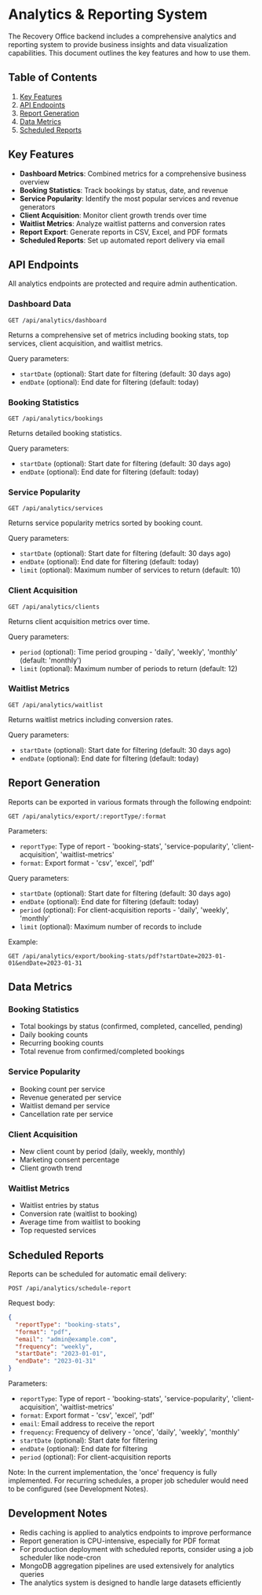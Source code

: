 # Analytics & Reporting System

The Recovery Office backend includes a comprehensive analytics and reporting system to provide business insights and data visualization capabilities. This document outlines the key features and how to use them.

## Table of Contents

1. [Key Features](#key-features)
2. [API Endpoints](#api-endpoints)
3. [Report Generation](#report-generation)
4. [Data Metrics](#data-metrics)
5. [Scheduled Reports](#scheduled-reports)

## Key Features

- **Dashboard Metrics**: Combined metrics for a comprehensive business overview
- **Booking Statistics**: Track bookings by status, date, and revenue
- **Service Popularity**: Identify the most popular services and revenue generators
- **Client Acquisition**: Monitor client growth trends over time
- **Waitlist Metrics**: Analyze waitlist patterns and conversion rates
- **Report Export**: Generate reports in CSV, Excel, and PDF formats
- **Scheduled Reports**: Set up automated report delivery via email

## API Endpoints

All analytics endpoints are protected and require admin authentication.

### Dashboard Data

```
GET /api/analytics/dashboard
```

Returns a comprehensive set of metrics including booking stats, top services, client acquisition, and waitlist metrics.

Query parameters:
- `startDate` (optional): Start date for filtering (default: 30 days ago)
- `endDate` (optional): End date for filtering (default: today)

### Booking Statistics

```
GET /api/analytics/bookings
```

Returns detailed booking statistics.

Query parameters:
- `startDate` (optional): Start date for filtering (default: 30 days ago)
- `endDate` (optional): End date for filtering (default: today)

### Service Popularity

```
GET /api/analytics/services
```

Returns service popularity metrics sorted by booking count.

Query parameters:
- `startDate` (optional): Start date for filtering (default: 30 days ago)
- `endDate` (optional): End date for filtering (default: today)
- `limit` (optional): Maximum number of services to return (default: 10)

### Client Acquisition

```
GET /api/analytics/clients
```

Returns client acquisition metrics over time.

Query parameters:
- `period` (optional): Time period grouping - 'daily', 'weekly', 'monthly' (default: 'monthly')
- `limit` (optional): Maximum number of periods to return (default: 12)

### Waitlist Metrics

```
GET /api/analytics/waitlist
```

Returns waitlist metrics including conversion rates.

Query parameters:
- `startDate` (optional): Start date for filtering (default: 30 days ago)
- `endDate` (optional): End date for filtering (default: today)

## Report Generation

Reports can be exported in various formats through the following endpoint:

```
GET /api/analytics/export/:reportType/:format
```

Parameters:
- `reportType`: Type of report - 'booking-stats', 'service-popularity', 'client-acquisition', 'waitlist-metrics'
- `format`: Export format - 'csv', 'excel', 'pdf'

Query parameters:
- `startDate` (optional): Start date for filtering (default: 30 days ago)
- `endDate` (optional): End date for filtering (default: today)
- `period` (optional): For client-acquisition reports - 'daily', 'weekly', 'monthly'
- `limit` (optional): Maximum number of records to include

Example:
```
GET /api/analytics/export/booking-stats/pdf?startDate=2023-01-01&endDate=2023-01-31
```

## Data Metrics

### Booking Statistics

- Total bookings by status (confirmed, completed, cancelled, pending)
- Daily booking counts
- Recurring booking counts
- Total revenue from confirmed/completed bookings

### Service Popularity

- Booking count per service
- Revenue generated per service
- Waitlist demand per service
- Cancellation rate per service

### Client Acquisition

- New client count by period (daily, weekly, monthly)
- Marketing consent percentage
- Client growth trend

### Waitlist Metrics

- Waitlist entries by status
- Conversion rate (waitlist to booking)
- Average time from waitlist to booking
- Top requested services

## Scheduled Reports

Reports can be scheduled for automatic email delivery:

```
POST /api/analytics/schedule-report
```

Request body:
```json
{
  "reportType": "booking-stats",
  "format": "pdf",
  "email": "admin@example.com",
  "frequency": "weekly",
  "startDate": "2023-01-01",
  "endDate": "2023-01-31"
}
```

Parameters:
- `reportType`: Type of report - 'booking-stats', 'service-popularity', 'client-acquisition', 'waitlist-metrics'
- `format`: Export format - 'csv', 'excel', 'pdf'
- `email`: Email address to receive the report
- `frequency`: Frequency of delivery - 'once', 'daily', 'weekly', 'monthly'
- `startDate` (optional): Start date for filtering
- `endDate` (optional): End date for filtering
- `period` (optional): For client-acquisition reports

Note: In the current implementation, the 'once' frequency is fully implemented. For recurring schedules, a proper job scheduler would need to be configured (see Development Notes).

## Development Notes

- Redis caching is applied to analytics endpoints to improve performance
- Report generation is CPU-intensive, especially for PDF format
- For production deployment with scheduled reports, consider using a job scheduler like node-cron
- MongoDB aggregation pipelines are used extensively for analytics queries
- The analytics system is designed to handle large datasets efficiently 